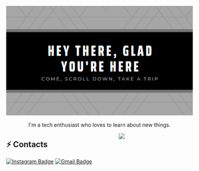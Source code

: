 <p align="center">
  <img src="https://raw.githubusercontent.com/timmydalton/timmydalton/master/Cover.png" />
</p>

<p align="center">
  I'm a tech enthusiast who loves to learn about new things.
</p>

<img align='right' src='https://media.giphy.com/media/bcKmIWkUMCjVm/giphy.gif' width='200"'>

## ⚡ Contacts

[![Instagram Badge](https://img.shields.io/badge/-timmydalton-e4405f?style=flat-square&logo=Instagram&logoColor=white&link=https://www.instagram.com/tlml___/)](https://www.instagram.com/tlml___/)
[![Gmail Badge](https://img.shields.io/badge/-timmydalton2k@gmail.com-d14836?style=flat-square&logo=Gmail&logoColor=white&link=mailto:timmydalton2k@gmail.com)](mailto:timmydalton2k@gmail.com)
